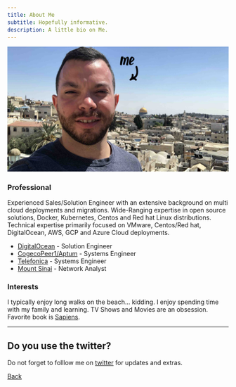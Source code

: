 ```yaml
---
title: About Me
subtitle: Hopefully informative.
description: A little bio on Me.
---
```


![](/images/about/about.jpg)

### Professional

Experienced Sales/Solution Engineer with an extensive background on multi cloud deployments and migrations. Wide-Ranging expertise in open source solutions, Docker, Kubernetes, Centos and Red hat Linux distributions. Technical expertise primarily focused on VMware, Centos/Red hat, DigitalOcean, AWS, GCP and Azure Cloud deployments.

* [DigitalOcean](https://www.digitalocean.com/) - Solution Engineer
* [CogecoPeer1/Aptum](https://www.aptum.com/) - Systems Engineer
* [Telefonica](https://www.telefonica.com/) - Systems Engineer
* [Mount Sinai](https://www.msmc.com/) - Network Analyst

### Interests

I typically enjoy long walks on the beach... kidding. I enjoy spending time with my family and learning. TV Shows and Movies are an obsession. Favorite book is [Sapiens](https://www.amazon.com/Sapiens-Humankind-Yuval-Noah-Harari/dp/0062316095).

---

## Do you use the twitter?

Do not forget to folllow me on [twitter](https://twitter.com/_areyesjr) for updates and extras. 

<a href="../" class="button button--large">Back</a>